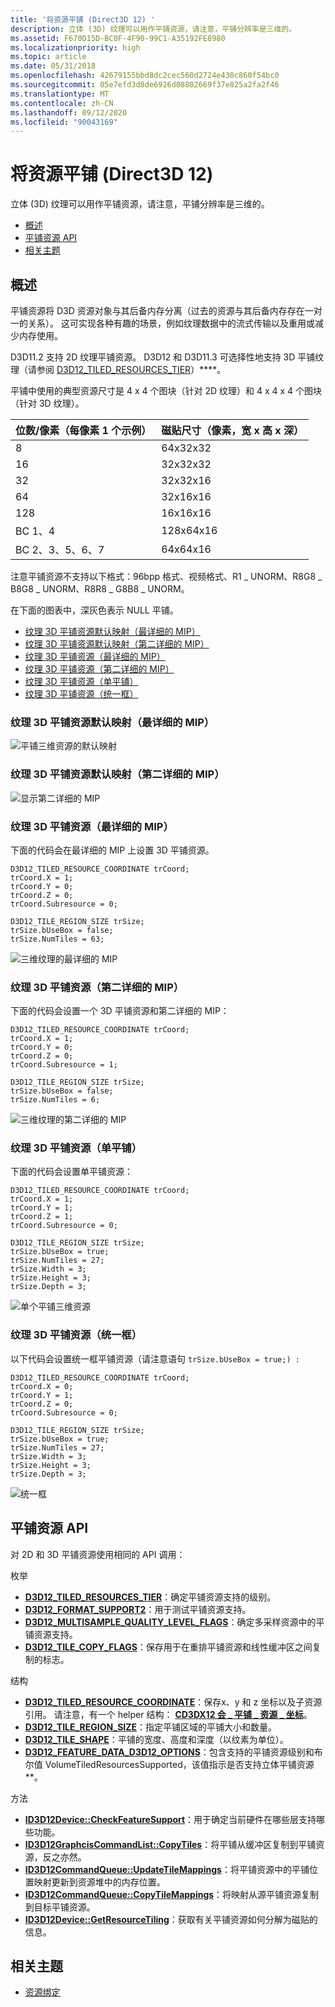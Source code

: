 ```yaml
---
title: '将资源平铺 (Direct3D 12) '
description: 立体 (3D) 纹理可以用作平铺资源，请注意，平铺分辨率是三维的。
ms.assetid: F670D15D-BC0F-4F90-99C1-A35192FE8980
ms.localizationpriority: high
ms.topic: article
ms.date: 05/31/2018
ms.openlocfilehash: 42679155bbd8dc2cec560d2724e430c860f54bc0
ms.sourcegitcommit: 05e7efd3d8de6926d08802669f37e825a2fa2f46
ms.translationtype: MT
ms.contentlocale: zh-CN
ms.lasthandoff: 09/12/2020
ms.locfileid: "90043169"
---
```

# <a name="volume-tiled-resources-direct3d-12"></a>将资源平铺 (Direct3D 12) 

立体 (3D) 纹理可以用作平铺资源，请注意，平铺分辨率是三维的。

-   [概述](#overview)
-   [平铺资源 API](#tiled-resource-apis)
-   [相关主题](#related-topics)

## <a name="overview"></a>概述

平铺资源将 D3D 资源对象与其后备内存分离（过去的资源与其后备内存存在一对一的关系）。 这可实现各种有趣的场景，例如纹理数据中的流式传输以及重用或减少内存使用。

D3D11.2 支持 2D 纹理平铺资源。 D3D12 和 D3D11.3 可选择性地支持 3D 平铺纹理（请参阅 [D3D12\_TILED\_RESOURCES\_TIER](/windows/desktop/api/d3d12/ne-d3d12-d3d12_tiled_resources_tier)）****。

平铺中使用的典型资源尺寸是 4 x 4 个图块（针对 2D 纹理）和 4 x 4 x 4 个图块（针对 3D 纹理）。



| 位数/像素（每像素 1 个示例） | 磁贴尺寸（像素，宽 x 高 x 深） |
|-----------------------------|-------------------------------------|
| 8                           | 64x32x32                            |
| 16                          | 32x32x32                            |
| 32                          | 32x32x16                            |
| 64                          | 32x16x16                            |
| 128                         | 16x16x16                            |
| BC 1、4                      | 128x64x16                           |
| BC 2、3、5、6、7                | 64x64x16                            |

注意平铺资源不支持以下格式：96bpp 格式、视频格式、R1 \_ UNORM、R8G8 \_ B8G8 \_ UNORM、R8R8 \_ G8B8 \_ UNORM。

在下面的图表中，深灰色表示 NULL 平铺。

-   [纹理 3D 平铺资源默认映射（最详细的 MIP）](#texture-3d-tiled-resource-default-mapping-most-detailed-mip)
-   [纹理 3D 平铺资源默认映射（第二详细的 MIP）](#texture-3d-tiled-resource-default-mapping-second-most-detailed-mip)
-   [纹理 3D 平铺资源（最详细的 MIP）](#texture-3d-tiled-resource-most-detailed-mip)
-   [纹理 3D 平铺资源（第二详细的 MIP）](#texture-3d-tiled-resource-second-most-detailed-mip)
-   [纹理 3D 平铺资源（单平铺）](#texture-3d-tiled-resource-single-tile)
-   [纹理 3D 平铺资源（统一框）](#texture-3d-tiled-resource-uniform-box)

### <a name="texture-3d-tiled-resource-default-mapping-most-detailed-mip"></a>纹理 3D 平铺资源默认映射（最详细的 MIP）

![平铺三维资源的默认映射](images/vtr-tex3d-default-1.png)

### <a name="texture-3d-tiled-resource-default-mapping-second-most-detailed-mip"></a>纹理 3D 平铺资源默认映射（第二详细的 MIP）

![显示第二详细的 MIP](images/vtr-tex3d-default-2.png)

### <a name="texture-3d-tiled-resource-most-detailed-mip"></a>纹理 3D 平铺资源（最详细的 MIP）

下面的代码会在最详细的 MIP 上设置 3D 平铺资源。

``` syntax
D3D12_TILED_RESOURCE_COORDINATE trCoord;
trCoord.X = 1;
trCoord.Y = 0;
trCoord.Z = 0;
trCoord.Subresource = 0;

D3D12_TILE_REGION_SIZE trSize;
trSize.bUseBox = false;
trSize.NumTiles = 63;
```

![三维纹理的最详细的 MIP](images/vtr-tex3d-default-1b.png)

### <a name="texture-3d-tiled-resource-second-most-detailed-mip"></a>纹理 3D 平铺资源（第二详细的 MIP）

下面的代码会设置一个 3D 平铺资源和第二详细的 MIP：

``` syntax
D3D12_TILED_RESOURCE_COORDINATE trCoord;
trCoord.X = 1;
trCoord.Y = 0;
trCoord.Z = 0;
trCoord.Subresource = 1;

D3D12_TILE_REGION_SIZE trSize;
trSize.bUseBox = false;
trSize.NumTiles = 6;
```

![三维纹理的第二详细的 MIP](images/vtr-tex3d-default-2b.png)

### <a name="texture-3d-tiled-resource-single-tile"></a>纹理 3D 平铺资源（单平铺）

下面的代码会设置单平铺资源：

``` syntax
D3D12_TILED_RESOURCE_COORDINATE trCoord;
trCoord.X = 1;
trCoord.Y = 1;
trCoord.Z = 1;
trCoord.Subresource = 0;

D3D12_TILE_REGION_SIZE trSize;
trSize.bUseBox = true;
trSize.NumTiles = 27;
trSize.Width = 3;
trSize.Height = 3;
trSize.Depth = 3;
```

![单个平铺三维资源](images/vtr-tex3d-single.png)

### <a name="texture-3d-tiled-resource-uniform-box"></a>纹理 3D 平铺资源（统一框）

以下代码会设置统一框平铺资源（请注意语句 `trSize.bUseBox = true;) :`

``` syntax
D3D12_TILED_RESOURCE_COORDINATE trCoord;
trCoord.X = 0;
trCoord.Y = 1;
trCoord.Z = 0;
trCoord.Subresource = 0;

D3D12_TILE_REGION_SIZE trSize;
trSize.bUseBox = true;
trSize.NumTiles = 27;
trSize.Width = 3;
trSize.Height = 3;
trSize.Depth = 3;
```

![统一框](images/vtr-tex3d-uniform.png)

## <a name="tiled-resource-apis"></a>平铺资源 API

对 2D 和 3D 平铺资源使用相同的 API 调用：

枚举

-   [**D3D12\_TILED\_RESOURCES\_TIER**](/windows/desktop/api/d3d12/ne-d3d12-d3d12_tiled_resources_tier)：确定平铺资源支持的级别。
-   [**D3D12\_FORMAT\_SUPPORT2**](/windows/desktop/api/d3d12/ne-d3d12-d3d12_format_support2)：用于测试平铺资源支持。
-   [**D3D12\_MULTISAMPLE\_QUALITY\_LEVEL\_FLAGS**](/windows/desktop/api/d3d12/ne-d3d12-d3d12_multisample_quality_level_flags)：确定多采样资源中的平铺资源支持。
-   [**D3D12\_TILE\_COPY\_FLAGS**](/windows/desktop/api/d3d12/ne-d3d12-d3d12_tile_copy_flags)：保存用于在重排平铺资源和线性缓冲区之间复制的标志。

结构

-   [**D3D12\_TILED\_RESOURCE\_COORDINATE**](/windows/desktop/api/d3d12/ns-d3d12-d3d12_tiled_resource_coordinate)：保存x、y 和 z 坐标以及子资源引用。 请注意，有一个 helper 结构： [**CD3DX12 会 \_ 平铺 \_ 资源 \_ 坐标**](cd3dx12-tiled-resource-coordinate.md)。
-   [**D3D12\_TILE\_REGION\_SIZE**](/windows/desktop/api/d3d12/ns-d3d12-d3d12_tile_region_size)：指定平铺区域的平铺大小和数量。
-   [**D3D12\_TILE\_SHAPE**](/windows/desktop/api/d3d12/ns-d3d12-d3d12_tile_shape)：平铺的宽度、高度和深度（以纹素为单位）。
-   [**D3D12\_FEATURE\_DATA\_D3D12\_OPTIONS**](/windows/desktop/api/d3d12/ns-d3d12-d3d12_feature_data_d3d12_options)：包含支持的平铺资源级别和布尔值 VolumeTiledResourcesSupported，该值指示是否支持立体平铺资源**。

方法

-   [**ID3D12Device::CheckFeatureSupport**](/windows/desktop/api/d3d12/nf-d3d12-id3d12device-checkfeaturesupport)：用于确定当前硬件在哪些层支持哪些功能。
-   [**ID3D12GraphcisCommandList::CopyTiles**](/windows/desktop/api/d3d12/nf-d3d12-id3d12graphicscommandlist-copytiles)：将平铺从缓冲区复制到平铺资源，反之亦然。
-   [**ID3D12CommandQueue::UpdateTileMappings**](/windows/desktop/api/d3d12/nf-d3d12-id3d12commandqueue-updatetilemappings)：将平铺资源中的平铺位置映射更新到资源堆中的内存位置。
-   [**ID3D12CommandQueue::CopyTileMappings**](/windows/desktop/api/d3d12/nf-d3d12-id3d12commandqueue-copytilemappings)：将映射从源平铺资源复制到目标平铺资源。
-   [**ID3D12Device::GetResourceTiling**](/windows/desktop/api/d3d12/nf-d3d12-id3d12device-getresourcetiling)：获取有关平铺资源如何分解为磁贴的信息。

## <a name="related-topics"></a>相关主题
* [资源绑定](resource-binding.md)
